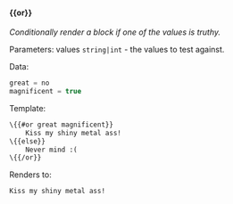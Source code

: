#### \{{or}}
_Conditionally render a block if one of the values is truthy._

Parameters: values `string|int` - the values to test against.

Data:

```javascript
great = no
magnificent = true
```

Template:

```html
\{{#or great magnificent}}
    Kiss my shiny metal ass!
\{{else}}
    Never mind :(
\{{/or}}
```

Renders to:

```
Kiss my shiny metal ass!
```